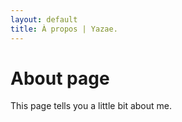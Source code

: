 ```yaml
---
layout: default
title: À propos | Yazae.
---
```

# About page

This page tells you a little bit about me.
